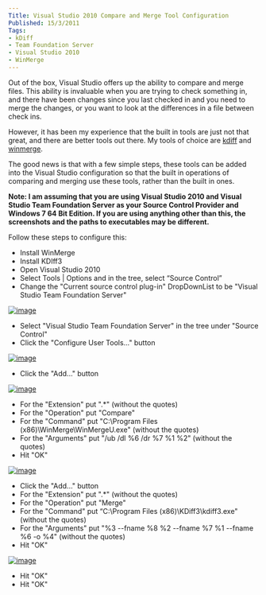 ```yaml
---
Title: Visual Studio 2010 Compare and Merge Tool Configuration
Published: 15/3/2011
Tags:
- kDiff
- Team Foundation Server
- Visual Studio 2010
- WinMerge
---
```


Out of the box, Visual Studio offers up the ability to compare and merge files. This ability is invaluable when you are trying to check something in, and there have been changes since you last checked in and you need to merge the changes, or you want to look at the differences in a file between check ins.

However, it has been my experience that the built in tools are just not that great, and there are better tools out there. My tools of choice are [kdiff](http://kdiff3.sourceforge.net/) and [winmerge](http://winmerge.org/).

The good news is that with a few simple steps, these tools can be added into the Visual Studio configuration so that the built in operations of comparing and merging use these tools, rather than the built in ones.

**Note: I am assuming that you are using Visual Studio 2010 and Visual Studio Team Foundation Server as your Source Control Provider and Windows 7 64 Bit Edition. If you are using anything other than this, the screenshots and the paths to executables may be different.**

Follow these steps to configure this:
  
- Install WinMerge 
- Install KDIff3 
- Open Visual Studio 2010 
- Select Tools | Options and in the tree, select “Source Control” 
- Change the "Current source control plug-in" DropDownList to be "Visual Studio Team Foundation Server"        
       
[![image](http://www.gep13.co.uk/blog/wp-content/uploads/2011/03/image_thumb1.png)](http://www.gep13.co.uk/blog/wp-content/uploads/2011/03/image1.png)        

- Select "Visual Studio Team Foundation Server" in the tree under "Source Control"
- Click the "Configure User Tools…" button        
       
[![image](http://www.gep13.co.uk/blog/wp-content/uploads/2011/03/image_thumb2.png)](http://www.gep13.co.uk/blog/wp-content/uploads/2011/03/image2.png)        

- Click the "Add..." button        
       
[![image](http://www.gep13.co.uk/blog/wp-content/uploads/2011/03/image_thumb3.png)](http://www.gep13.co.uk/blog/wp-content/uploads/2011/03/image3.png)        

- For the "Extension" put ".*" (without the quotes) 
- For the "Operation" put "Compare"
- For the "Command" put "C:\Program Files (x86)\WinMerge\WinMergeU.exe" (without the quotes) 
- For the "Arguments" put "/ub /dl %6 /dr %7 %1 %2" (without the quotes) 
- Hit "OK"        
       
[![image](http://www.gep13.co.uk/blog/wp-content/uploads/2011/03/image_thumb4.png)](http://www.gep13.co.uk/blog/wp-content/uploads/2011/03/image4.png)        

- Click the "Add..." button 
- For the "Extension" put ".*" (without the quotes) 
- For the "Operation" put "Merge"
- For the "Command" put “C:\Program Files (x86)\KDiff3\kdiff3.exe" (without the quotes) 
- For the "Arguments" put "%3 --fname %8 %2 --fname %7 %1 --fname %6 -o %4" (without the quotes) 
- Hit "OK"        
       
[![image](http://www.gep13.co.uk/blog/wp-content/uploads/2011/03/image_thumb5.png)](http://www.gep13.co.uk/blog/wp-content/uploads/2011/03/image5.png)        

- Hit "OK"
- Hit "OK"
